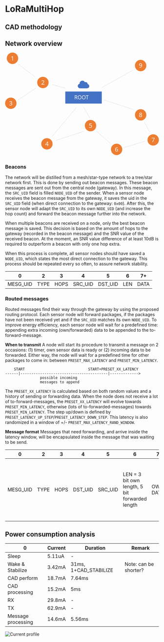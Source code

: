 # LoRaMultiHop
 
## CAD methodology

## Network overview
<img src="data:image/svg+xml;charset=UTF-8,%3Csvg overflow='hidden' viewBox='0 0 2108 1423' xml:space='preserve' xmlns='http://www.w3.org/2000/svg'%3E%3Cdefs%3E%3CclipPath id='d'%3E%3Crect x='-14' y='706' width='2108' height='1423'/%3E%3C/clipPath%3E%3CclipPath id='c'%3E%3Crect x='964' y='1046' width='194' height='192'/%3E%3C/clipPath%3E%3CclipPath id='b'%3E%3Crect x='964' y='1046' width='194' height='192'/%3E%3C/clipPath%3E%3CclipPath id='a'%3E%3Crect x='964' y='1046' width='194' height='192'/%3E%3C/clipPath%3E%3C/defs%3E%3Cg transform='translate(14 -706)' clip-path='url(%23d)'%3E%3Crect x='811' y='1238' width='500' height='165' fill='%234472C4'/%3E%3Ctext transform='translate(934.37 1345)' fill='%23FFFFFF' font-family='Open Sans,Open Sans_MSFontService,sans-serif' font-size='73' font-weight='400'%3EROOT%3C/text%3E%3Cg clip-path='url(%23c)'%3E%3Cg clip-path='url(%23b)'%3E%3Cg clip-path='url(%23a)'%3E%3Cpath transform='translate(965 -782.53)' d='m80.64 1872.7c-23.971 0-40.739 21.52-38.58 42.78-14.118 2.77-24.78 15.26-24.78 30.18 0 16.97 13.754 30.72 30.72 30.72h94.08c19.524 0 32.64-12.81 32.64-28.8 0-13.36-9.419-26.52-23.04-28.8 0-23.04-21.12-32.64-36.48-24.96-5.76-11.52-18.149-21.12-34.56-21.12z' fill='%234472C4'/%3E%3C/g%3E%3C/g%3E%3C/g%3E%3Cpath d='m8.9999 784c0-43.078 34.922-78 78-78 43.078 0 78 34.922 78 78s-34.922 78-78 78c-43.078 0-78-34.922-78-78z' fill='%23ED7D31' fill-rule='evenodd'/%3E%3Ctext transform='translate(63.594 813)' fill='%23FFFFFF' font-family='Open Sans,Open Sans_MSFontService,sans-serif' font-size='83' font-weight='400'%3E1%3C/text%3E%3Cpath d='m-14 1398c0-43.08 34.922-78 78-78 43.078 0 78 34.92 78 78s-34.922 78-78 78c-43.078 0-78-34.92-78-78z' fill='%23ED7D31' fill-rule='evenodd'/%3E%3Ctext transform='translate(40.677 1426)' fill='%23FFFFFF' font-family='Open Sans,Open Sans_MSFontService,sans-serif' font-size='83' font-weight='400'%3E3%3C/text%3E%3Cpath d='m426 1114.5c0-42.8 34.922-77.5 78-77.5s78 34.7 78 77.5-34.922 77.5-78 77.5-78-34.7-78-77.5z' fill='%23ED7D31' fill-rule='evenodd'/%3E%3Ctext transform='translate(480.68 1143)' fill='%23FFFFFF' font-family='Open Sans,Open Sans_MSFontService,sans-serif' font-size='83' font-weight='400'%3E2%3C/text%3E%3Cpath d='m481 1953c0-43.08 34.922-78 78-78s78 34.92 78 78-34.922 78-78 78-78-34.92-78-78z' fill='%23ED7D31' fill-rule='evenodd'/%3E%3Ctext transform='translate(535.68 1982)' fill='%23FFFFFF' font-family='Open Sans,Open Sans_MSFontService,sans-serif' font-size='83' font-weight='400'%3E4%3C/text%3E%3Cpath d='m1079 1704c0-43.08 34.92-78 78-78s78 34.92 78 78-34.92 78-78 78-78-34.92-78-78z' fill='%23ED7D31' fill-rule='evenodd'/%3E%3Ctext transform='translate(1133.5 1732)' fill='%23FFFFFF' font-family='Open Sans,Open Sans_MSFontService,sans-serif' font-size='83' font-weight='400'%3E5%3C/text%3E%3Cpath d='m1437 2029c0-43.08 34.7-78 77.5-78s77.5 34.92 77.5 78-34.7 78-77.5 78-77.5-34.92-77.5-78z' fill='%23ED7D31' fill-rule='evenodd'/%3E%3Ctext transform='translate(1491 2058)' fill='%23FFFFFF' font-family='Open Sans,Open Sans_MSFontService,sans-serif' font-size='83' font-weight='400'%3E6%3C/text%3E%3Cpath d='m1766 1557c0-43.08 34.92-78 78-78s78 34.92 78 78-34.92 78-78 78-78-34.92-78-78z' fill='%23ED7D31' fill-rule='evenodd'/%3E%3Ctext transform='translate(1820.3 1586)' fill='%23FFFFFF' font-family='Open Sans,Open Sans_MSFontService,sans-serif' font-size='83' font-weight='400'%3E8%3C/text%3E%3Cpath d='m1938 1899.5c0-42.8 34.92-77.5 78-77.5s78 34.7 78 77.5-34.92 77.5-78 77.5-78-34.7-78-77.5z' fill='%23ED7D31' fill-rule='evenodd'/%3E%3Ctext transform='translate(1992.5 1928)' fill='%23FFFFFF' font-family='Open Sans,Open Sans_MSFontService,sans-serif' font-size='83' font-weight='400'%3E7%3C/text%3E%3Cpath d='m1766 883c0-43.078 34.92-78 78-78s78 34.922 78 78-34.92 78-78 78-78-34.922-78-78z' fill='%23ED7D31' fill-rule='evenodd'/%3E%3Ctext transform='translate(1820.3 912)' fill='%23FFFFFF' font-family='Open Sans,Open Sans_MSFontService,sans-serif' font-size='83' font-weight='400'%3E9%3C/text%3E%3Cpath d='m165.5 862.5 229.17 174.2' fill='none' fill-rule='evenodd' stroke='%237F7F7F' stroke-miterlimit='8' stroke-width='1.1458'/%3E%3Cpath transform='matrix(1 0 0 -1 165.5 1352.2)' d='m0 0 241.94 159.73' fill='none' fill-rule='evenodd' stroke='%237F7F7F' stroke-miterlimit='8' stroke-width='1.1458'/%3E%3Cpath transform='matrix(1 0 0 -1 631.5 1850.3)' d='m0 0 334.44 395.76' fill='none' fill-rule='evenodd' stroke='%237F7F7F' stroke-miterlimit='8' stroke-width='1.1458'/%3E%3Cpath d='m812.06 1193.3-180.56-50.76' fill='none' fill-rule='evenodd' stroke='%237F7F7F' stroke-miterlimit='8' stroke-width='1.1458'/%3E%3Cpath transform='matrix(1 0 0 -1 686.5 1905.6)' d='m0 0 375.35 123.06' fill='none' fill-rule='evenodd' stroke='%237F7F7F' stroke-miterlimit='8' stroke-width='1.1458'/%3E%3Cpath d='m1145.6 1595.2-84.1-141.69' fill='none' fill-rule='evenodd' stroke='%237F7F7F' stroke-miterlimit='8' stroke-width='1.1458'/%3E%3Cpath d='m1437.2 1952.1-196.74-169.58' fill='none' fill-rule='evenodd' stroke='%237F7F7F' stroke-miterlimit='8' stroke-width='1.1458'/%3E%3Cpath d='m1733 1479.6-394.51-127.06' fill='none' fill-rule='evenodd' stroke='%237F7F7F' stroke-miterlimit='8' stroke-width='1.1458'/%3E%3Cpath transform='matrix(-1 0 0 1 1907.7 1916.5)' d='m0 0 291.16 87.155' fill='none' fill-rule='evenodd' stroke='%237F7F7F' stroke-miterlimit='8' stroke-width='1.1458'/%3E%3Cpath d='m1893.5 1650.5 74.59 140.88' fill='none' fill-rule='evenodd' stroke='%237F7F7F' stroke-miterlimit='8' stroke-width='1.1458'/%3E%3Cpath transform='matrix(-1 0 0 1 1732.7 948.5)' d='m0 0 423.21 238.01' fill='none' fill-rule='evenodd' stroke='%237F7F7F' stroke-miterlimit='8' stroke-width='1.1458'/%3E%3C/g%3E%3C/svg%3E%0A">

### Beacons
The network will be distilled from a mesh/star-type network to a tree/star network first. This is done by sending out beacon messages. These beacon messages are sent out from the central node (gateway). In this message, the `SRC_UID` field is filled `NODE_UID` of the sender. When a sensor node receives the beacon message from the gateway, it saves the uid in the `SRC_UID` field (when direct connection to the gateway: `0x00`). After this, the sensor node will adapt the `SRC_UID` to its own `NODE_UID` (and increase the hop count) and forward the beacon message further into the network. 

When multiple beacons are received on a node, only the best beacon message is saved. This decision is based on the amount of hops to the gateway (recorded in the beacon message) and the SNR value of the received beacon. At the moment, an SNR value difference of at least 10dB is required to outperform a beacon with only one hop extra.

When this process is complete, all sensor nodes should have saved a `NODE_UID`, which states the most direct connection to the gateway. This process should be repeated every so often, to assure network stability. 

| 0        | 2    | 3    | 4   | 5   | 6    | 7+   |
| -------- |----- | ---- | ----| ----| ---- | ---- |
| MESG_UID | TYPE | HOPS | SRC_UID | DST_UID | LEN  | DATA |

### Routed messages
Routed messages find their way through the gateway by using the proposed routing protocol. Each sensor node will forward packages, if the packages have not been received yet and if the `SRC_UID` matches its own `NODE_UID`. To improve energy efficiency, each sensor node will wait for a predefined time: appending extra incoming (own/forwarded) data to be appended to the to-forward-message. 

**When to transmit** A node will start its procedure to transmit a message on 2 occasions: (1) timer, own sensor data is ready or (2) incoming data to be forwarded. Either way, the node will wait for a predefined time for other packages to come in: between `PRESET_MAX_LATENCY` and `PRESET_MIN_LATENCY`. 
```
    START                             START+PRESET_XX_LATENCY
------|----------------------------------------|------------->
                possible incoming 
                messages to append
```

The `PRESET_XX_LATENCY` is calculated based on both random values and a history of sending or forwarding data. When the node does not receive a lot of to-forward-messages, the `PRESET_XX_LATENCY` will evolve towards `PRESET_MIN_LATENCY`, otherwise (lots of to-forwarded-messages) towards `PRESET_MIN_LATENCY`. The step up/down is defined by `PRESET_LATENCY_UP_STEP`/`PRESET_LATENCY_DOWN_STEP`. This latency is also randomized in a window of +/- `PRESET_MAX_LATENCY_RAND_WINDOW`.

**Message format**
Messages that need forwarding, and arrive inside the latency window, will be encapsulated inside the message that was waiting to be send. 


| 0        | 2    | 3    | 4                       | 5        | 6                                              | 7         | 9               |
| -------- |----- | ---- | ----------------------- | -------- | -----------------------------------------------| --------- | --------------- |
| MESG_UID | TYPE | HOPS | DST_UID | SRC_UID | LEN = 3 bit own length, 5 bit forwarded length  | OWN DATA  | FORWARDED  <table><thead><tr><th>9</th><th>10</th><th>11</th><th>12</th></tr></thead><tbody><tr><td>SRC_UID</td><td>LEN</td><td>OWN DATA</td><td>FORWARDED<table><thead><tr><th>12</th><th>13</th><th>14</th><th>15</th></tr></thead><tbody><tr><td>SRC_UID</td><td>LEN</td><td>OWN</td><td>FORWARDED</td></tr></tbody></table></td></tr></tbody></table>  |



## Power consumption analysis
| 0        | Current    | Duration    | Remark    |
| -------- |----------- | ----------- | --------- |
| Sleep    | 5.11uA 		| - 		  |  |
| Wake & Stabilize    | 3.42mA 		| 31ms, 1+CAD_STABILIZE 		  | Note: can be shorter? |
| CAD perform    | 18.7mA 		| 7.64ms 		  |  |
| CAD processing    | 15.2mA 		| 5ms 		  |  |
| RX    | 29.8mA 		| - 		  |  |
| TX    | 62.9mA 		| - 		  |  |
| Message processing    | 14.6mA 		| 5.56ms 		  |  |

![Current profile](https://github.com/DRAMCO/LoRaMultiHop/blob/main/Measurements/current.png?raw=true "Current profile")
